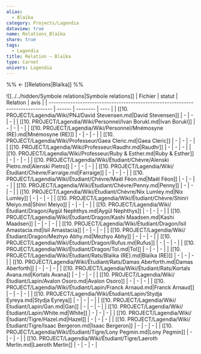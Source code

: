 ```yaml
---
alias:
  - Blaïka
category: Projects/Lagendia
dataview: true
name: Relations_Blaïka
share: true
tags:
  - Lagendia
title: Relation — Blaïka
type: Carnet
univers: Lagendia
---
```



%% ← [[Relations|Blaïka]] %%

![[../../hidden/Symbole relations|Symbole relations]]
| Fichier                                                                         | statut | Relation | avis |
| ------------------------------------------------------------------------------- | ------ | -------- | ---- |
| [[10. PROJECT/Lagendia/Wiki/PNJ/David Stevensen.md\|David Stevensen]]           | \-     | \-       | \-   |
| [[10. PROJECT/Lagendia/Wiki/Personnel/Ivan Borukl.md\|Ivan Borukl]]             | \-     | \-       | \-   |
| [[10. PROJECT/Lagendia/Wiki/Personnel/Mnémosyne (RE).md\|Mnémosyne (RE)]]       | \-     | \-       | \-   |
| [[10. PROJECT/Lagendia/Wiki/Professeur/Gaea Cleric.md\|Gaea Cleric]]            | \-     | \-       | \-   |
| [[10. PROJECT/Lagendia/Wiki/Professeur/Raudhr.md\|Raudhr]]                      | \-     | \-       | \-   |
| [[10. PROJECT/Lagendia/Wiki/Professeur/Ruby & Esther.md\|Ruby & Esther]]        | \-     | \-       | \-   |
| [[10. PROJECT/Lagendia/Wiki/Étudiant/Chèvre/Alenski Pietro.md\|Alenski Pietro]] | \-     | \-       | \-   |
| [[10. PROJECT/Lagendia/Wiki/Étudiant/Chèvre/Farraige.md\|Farraige]]             | \-     | \-       | \-   |
| [[10. PROJECT/Lagendia/Wiki/Étudiant/Chèvre/Maël Fëon.md\|Maël Fëon]]           | \-     | \-       | \-   |
| [[10. PROJECT/Lagendia/Wiki/Étudiant/Chèvre/Penny.md\|Penny]]                   | \-     | \-       | \-   |
| [[10. PROJECT/Lagendia/Wiki/Étudiant/Chèvre/Nix Lumley.md\|Nix Lumley]]         | \-     | \-       | \-   |
| [[10. PROJECT/Lagendia/Wiki/Étudiant/Chèvre/Shinri Meiyo.md\|Shinri Meiyo]]     | \-     | \-       | \-   |
| [[10. PROJECT/Lagendia/Wiki/Étudiant/Dragon/Aygül Nephthys.md\|Aygül Nephthys]] | \-     | \-       | \-   |
| [[10. PROJECT/Lagendia/Wiki/Étudiant/Dragon/Kashi Maadsen.md\|Kashi Maadsen]]   | \-     | \-       | \-   |
| [[10. PROJECT/Lagendia/Wiki/Étudiant/Dragon/Isil Amastacia.md\|Isil Amastacia]] | \-     | \-       | \-   |
| [[10. PROJECT/Lagendia/Wiki/Étudiant/Dragon/Mezhyo Abhy.md\|Mezhyo Abhy]]       | \-     | \-       | \-   |
| [[10. PROJECT/Lagendia/Wiki/Étudiant/Dragon/Rufus.md\|Rufus]]                   | \-     | \-       | \-   |
| [[10. PROJECT/Lagendia/Wiki/Étudiant/Dragon/Tol.md\|Tol]]                       | \-     | \-       | \-   |
| [[10. PROJECT/Lagendia/Wiki/Étudiant/Rats/Blaïka (RE).md\|Blaïka (RE)]]         | \-     | \-       | \-   |
| [[10. PROJECT/Lagendia/Wiki/Étudiant/Rats/Damas Aberforth.md\|Damas Aberforth]] | \-     | \-       | \-   |
| [[10. PROJECT/Lagendia/Wiki/Étudiant/Rats/Kortals Avana.md\|Kortals Avana]]     | \-     | \-       | \-   |
| [[10. PROJECT/Lagendia/Wiki/Étudiant/Lapin/Avalon Osoro.md\|Avalon Osoro]]      | \-     | \-       | \-   |
| [[10. PROJECT/Lagendia/Wiki/Étudiant/Lapin/Franck Arnaud.md\|Franck Arnaud]]    | \-     | \-       | \-   |
| [[10. PROJECT/Lagendia/Wiki/Étudiant/Lapin/Stydja Eyreya.md\|Stydja Eyreya]]    | \-     | \-       | \-   |
| [[10. PROJECT/Lagendia/Wiki/Étudiant/Lapin/Gan.md\|Gan]]                        | \-     | \-       | \-   |
| [[10. PROJECT/Lagendia/Wiki/Étudiant/Lapin/White.md\|White]]                    | \-     | \-       | \-   |
| [[10. PROJECT/Lagendia/Wiki/Étudiant/Tigre/Hazel.md\|Hazel]]                    | \-     | \-       | \-   |
| [[10. PROJECT/Lagendia/Wiki/Étudiant/Tigre/Isaac Bergeron.md\|Isaac Bergeron]]  | \-     | \-       | \-   |
| [[10. PROJECT/Lagendia/Wiki/Étudiant/Tigre/Lony Pegmin.md\|Lony Pegmin]]        | \-     | \-       | \-   |
| [[10. PROJECT/Lagendia/Wiki/Étudiant/Tigre/Laeroth Merlin.md\|Laeroth Merlin]]  | \-     | \-       | \-   |
